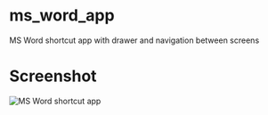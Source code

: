 # ms_word_app

MS Word shortcut app with drawer and navigation between screens

# Screenshot
![MS Word shortcut app](https://res.cloudinary.com/paudel/image/upload/v1587913821/ms-word-shortcut-app.gif)
